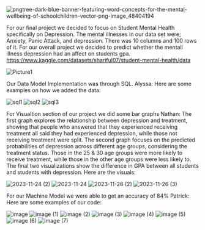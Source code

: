 ![pngtree-dark-blue-banner-featuring-word-concepts-for-the-mental-wellbeing-of-schoolchildren-vector-png-image_48404194](https://github.com/agom2429/Project_4/assets/135547605/d3340db8-223c-4292-8c4e-3f45ffc55f19)

For our final project we decided to focus on Student Mental Health specifically on Depression.
The mental illnesses in our data set were; Anxiety, Panic Attack, and depression. 
There was 10 columns and 100 rows of it. 
For our overall project we decided to predict whether the mentall illness depression had an affect on students gpa.
https://www.kaggle.com/datasets/shariful07/student-mental-health/data

![Picture1](https://github.com/agom2429/Project_4/assets/135547605/4686becb-8625-4ff9-a378-15b18492d5aa)

Our Data Model Implementation was through SQL.
Alyssa:
Here are some examples on how we added the data:


![sql1](https://github.com/agom2429/Project_4/assets/135547605/22483b2e-919f-41b5-a06a-21c3bf0fa0a6)
![sql2](https://github.com/agom2429/Project_4/assets/135547605/46ddef58-31b1-4561-823c-0edb3d99c280)
![sql3](https://github.com/agom2429/Project_4/assets/135547605/30a16326-3954-44ac-987d-63cdf78b75db)

For Visualtion section of our project we did some bar graphs
Nathan: 
The first graph explores the relationship between depression and treatment, showing that people who answered that they experienced receiving treatment all said they had experienced depression, while those not receiving treatment were split. The second graph focuses on the predicted probabilities of depression across different age groups, considering the treatment status. Those in the 25 & 30 age groups were more likely to receive treatment, while those in the other age groups were less likely to.
The final two visualizations show the difference in GPA between all students and students with depression.
Here are the visuals: 

![2023-11-24 (2)](https://github.com/agom2429/Project_4/assets/135547605/d1621d68-182a-4cdd-a4fd-96a75b0e77ae)
![2023-11-24](https://github.com/agom2429/Project_4/assets/135547605/2c7d8646-912d-4acb-98c6-aa6140435b8d)
![2023-11-26 (2)](https://github.com/agom2429/Project_4/assets/135547605/5c043b8d-9895-4d65-941b-c6c910fa37a2)
![2023-11-26 (3)](https://github.com/agom2429/Project_4/assets/135547605/a5ec0b9e-2192-468d-a552-13ffd46a9f67)


For our Machine Model we were able to get an accuracy of 84%
Patrick:
Here are some examples of our code: 

![image](https://github.com/agom2429/Project_4/assets/135547605/42bfe624-74df-4bb2-86e0-34c4f64a04a1)
![image (1)](https://github.com/agom2429/Project_4/assets/135547605/3cf7f0b0-51d2-4eae-b7d5-8c65a296dd2b)
![image (2)](https://github.com/agom2429/Project_4/assets/135547605/a1d666d0-b0ff-4f3a-a50b-9b53eda3c8f1)
![image (3)](https://github.com/agom2429/Project_4/assets/135547605/576382a0-4d85-415f-9f0f-961e0802ca62)
![image (4)](https://github.com/agom2429/Project_4/assets/135547605/1546f207-defc-49e2-96c9-5abb99f95406)
![image (5)](https://github.com/agom2429/Project_4/assets/135547605/c5680751-2759-4735-b792-e5f5fafaae23)
![image (6)](https://github.com/agom2429/Project_4/assets/135547605/2b3cd4c3-d88a-487b-bcdc-76dbf9a08056)
![image (7)](https://github.com/agom2429/Project_4/assets/135547605/12098fc6-a10d-42d0-966e-9d88cffc51b7)










